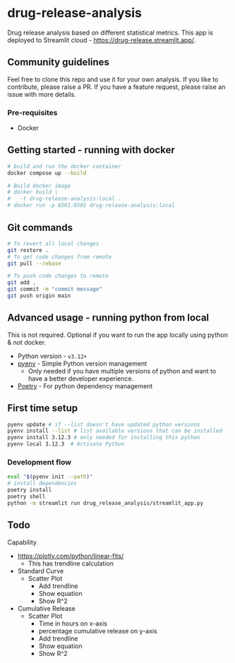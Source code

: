 # drug-release-analysis

Drug release analysis based on different statistical metrics.
This app is deployed to Streamlit cloud - https://drug-release.streamlit.app/.

## Community guidelines

Feel free to clone this repo and use it for your own analysis.
If you like to contribute, please raise a PR. If you have a feature request, please raise an issue with more details.

### Pre-requisites

- Docker

## Getting started - running with docker

```sh
# build and run the docker container
docker compose up --build

# Build docker image
# docker build \
#   -t drug-release-analysis:local .
# docker run -p 8501:8501 drug-release-analysis:local

```

## Git commands

```sh
# To revert all local changes
git restore .
# To get code changes from remote
git pull --rebase

# To push code changes to remote
git add .
git commit -m "commit message"
git push origin main

```

## Advanced usage - running python from local

This is not required. Optional if you want to run the app locally using python & not docker.

- Python version - `v3.12+`
- [pyenv](https://github.com/pyenv/pyenv) - Simple Python version management
  - Only needed if you have multiple versions of python and want to have a better developer experience.
- [Poetry](https://python-poetry.org) - For python dependency management

## First time setup

```sh
pyenv update # if --list doesn't have updated python versions
pyenv install --list # list available versions that can be installed
pyenv install 3.12.3 # only needed for installing this python
pyenv local 3.12.3  # Activate Python
```

### Development flow

```sh
eval "$(pyenv init --path)"
# install dependencies
poetry install
poetry shell
python -m streamlit run drug_release_analysis/streamlit_app.py

```

## Todo

Capability

- https://plotly.com/python/linear-fits/
  - This has trendline calculation
- Standard Curve
  - Scatter Plot
    - Add trendline
    - Show equation
    - Show R^2
- Cumulative Release
  - Scatter Plot
    - Time in hours on x-axis
    - percentage cumulative release on y-axis
    - Add trendline
    - Show equation
    - Show R^2
